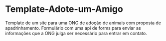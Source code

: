 # Template-Adote-um-Amigo
Template de um site para uma ONG de adoção de animais com proposta de apadrinhamento.
Formulário com uma api de forms para enviar as informações que a ONG julga ser necessário para entrar em contato. 
